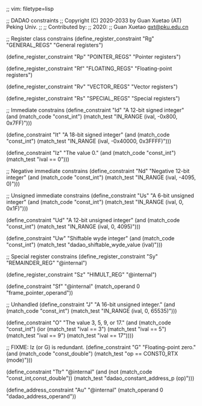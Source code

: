 ;; vim: filetype=lisp

;; DADAO constraints
;; Copyright (C) 2020-2033 by Guan Xuetao (AT) Peking Univ.
;;
;; Contributed by:
;;   2020:
;;	Guan Xuetao <gxt@pku.edu.cn>

;; Register class constrains
(define_register_constraint "Rg" "GENERAL_REGS"
	"General registers")

(define_register_constraint "Rp" "POINTER_REGS"
	"Pointer registers")

(define_register_constraint "Rf" "FLOATING_REGS"
	"Floating-point registers")

(define_register_constraint "Rv" "VECTOR_REGS"
	"Vector registers")

(define_register_constraint "Rs" "SPECIAL_REGS"
	"Special registers")

;; Immediate constrains
(define_constraint "Id"
	"A 12-bit signed integer"
	(and (match_code "const_int")
	     (match_test "IN_RANGE (ival, -0x800, 0x7FF)")))

(define_constraint "It"
	"A 18-bit signed integer"
	(and (match_code "const_int")
	     (match_test "IN_RANGE (ival, -0x40000, 0x3FFFF)")))

(define_constraint "Iz"
	"The value 0."
	(and (match_code "const_int")
	     (match_test "ival == 0")))

;; Negative immediate constrains
(define_constraint "Nd"
	"Negative 12-bit integer"
	(and (match_code "const_int")
	     (match_test "IN_RANGE (ival, -4095, 0)")))


;; Unsigned immediate constrains
(define_constraint "Us"
	"A 6-bit unsigned integer"
	(and (match_code "const_int")
	     (match_test "IN_RANGE (ival, 0, 0x1F)")))

(define_constraint "Ud"
	"A 12-bit unsigned integer"
	(and (match_code "const_int")
	     (match_test "IN_RANGE (ival, 0, 4095)")))

(define_constraint "Uw"
	"Shiftable wyde integer"
	(and (match_code "const_int")
	     (match_test "dadao_shiftable_wyde_value (ival)")))

;; Special register constrains
(define_register_constraint "Sy" "REMAINDER_REG"
	"@internal")

(define_register_constraint "Sz" "HIMULT_REG"
	"@internal")

(define_constraint "Sf"
	"@internal"
	(match_operand 0 "frame_pointer_operand"))

;; Unhandled
(define_constraint "J"
  "A 16-bit unsigned integer."
  (and (match_code "const_int")
       (match_test "IN_RANGE (ival, 0, 65535)")))

(define_constraint "O"
  "The value 3, 5, 9, or 17."
  (and (match_code "const_int")
       (ior (match_test "ival == 3")
	    (match_test "ival == 5")
	    (match_test "ival == 9")
	    (match_test "ival == 17"))))

;; FIXME: Iz (or G) is redundant.
(define_constraint "G"
  "Floating-point zero."
  (and (match_code "const_double")
       (match_test "op == CONST0_RTX (mode)")))

(define_constraint "Ttr"
  "@internal"
  (and (not (match_code "const_int,const_double"))
       (match_test "dadao_constant_address_p (op)")))

(define_address_constraint "Au"
  "@internal"
  (match_operand 0 "dadao_address_operand"))

